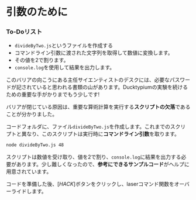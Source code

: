 # 引数のために

<div class="aside">
<h3>To-Doリスト</h3>
<ul>
  <li><code>divideByTwo.js</code>というファイルを作成する</li>
  <li>コマンドライン引数に渡された文字列を取得して数値に変換します。</li>
  <li>その値を2で割ります。</li>
  <li><code>console.log</code>を使用して結果を出力します。</li>
</ul>
</div>
このバリアの向こうにある主任サイエンティストのデスクには、必要なパスワードが記されていると思われる書類の山があります。Ducktypiumの実験を続けるための重要な手がかりまでもう少しです!

バリアが閉じている原因は、重要な算術計算を実行する**スクリプトの欠落**であることが分かりました。

コードフォルダに、ファイル`divideByTwo.js`を作成します。これまでのスクリプトと異なり、このスクリプトは実行時に**コマンドライン引数**を取ります。

```bash
node divideByTwo.js 48
```

スクリプトは数値を受け取り、値を2で割り、`console.log`に結果を出力する必要があります。少し難しくなったので、**参考にできるサンプルコード**がヘルプに用意されています。

コードを準備した後、[*HACK*]ボタンをクリックし、laserコマンド関数をオーバーライドします。